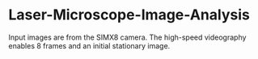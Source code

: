 # Laser-Microscope-Image-Analysis
Input images are from the SIMX8 camera. 
The high-speed videography enables 8 frames and an  initial stationary image. 

